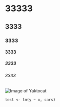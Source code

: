 # 33333
## 3333
### 3333
#### 3333
##### 3333
###### 3333


![Image of Yaktocat](https://octodex.github.com/images/yaktocat.png)

```
test <- lm(y ~ x, cars)
```
